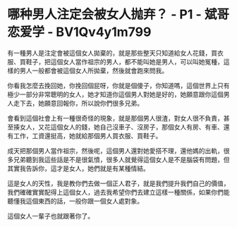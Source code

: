 # 哪种男人注定会被女人抛弃？ - P1 - 斌哥恋爱学 - BV1Qv4y1m799

有一種男人是注定會被這個女人拋棄的，就是那些整天只知道給女人花錢，買衣服、買鞋子，把這個女人當作祖宗的男人，都不能叫她是男人，可以叫她冤種，這樣的男人一般都會被這個女人所拋棄，然後就會跑來問我。

你看我怎麼去挽回她，你挽回個屁呀，你就是個傻子，你知道嗎，這個世界上只有極少一部分非常聰明的女人，她才知道你這個男人對她是好的，她願意跟你這個男人走下去，她願意回報你，所以說你們很多兄弟。

會看到這個社會上有一種很奇怪的現象，就是那個男人很渣，對女人很不負責，甚至揍女人，又花這個女人的錢，她自己沒車子、沒房子，那個女人有房、有車、還有工作，工資還挺高，她就給那個男人買衣服、買鞋子。

成天把那個男人當作祖宗，然後呢，這個男人還對她愛搭不理，還他媽的出軌，很多兄弟聽到我這些話是不是很氣憤，很多人就覺得這個女人是不是腦袋有問題，但其實我告訴你，這才是女人，她們就是有某種情結。

這是女人的天性，我是教你們去做一個正人君子，就是我們提升我們自己的價值，我們確確實實配得上這個女人，過去我希望你們去建立這樣一種關係，如果你們能聽懂我這個東西的話，一般你跟一個女人處對象。

這個女人一輩子也就跟著你了。